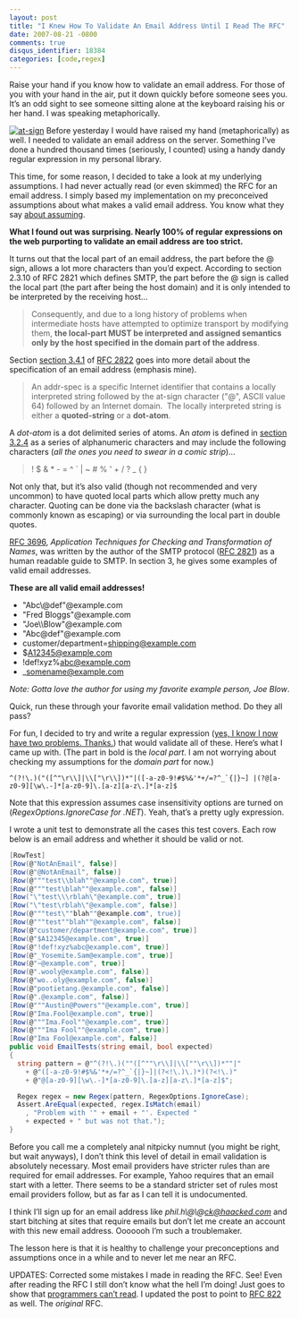 ```yaml
---
layout: post
title: "I Knew How To Validate An Email Address Until I Read The RFC"
date: 2007-08-21 -0800
comments: true
disqus_identifier: 18384
categories: [code,regex]
---
```

Raise your hand if you know how to validate an email address. For those
of you with your hand in the air, put it down quickly before someone
sees you. It’s an odd sight to see someone sitting alone at the keyboard
raising his or her hand. I was speaking metaphorically.

[![at-sign](http://haacked.com/images/haacked_com/WindowsLiveWriter/IThoughtIKnewHowToValidateAnEmailAddress_E977/at-sign_1.jpg)](http://www.stockxpert.com/browse.phtml?f=profile&l=ErickN "At Sign from stockxpert by ErickN")
Before yesterday I would have raised my hand (metaphorically) as well. I
needed to validate an email address on the server. Something I’ve done a
hundred thousand times (seriously, I counted) using a handy dandy
regular expression in my personal library.

This time, for some reason, I decided to take a look at my underlying
assumptions. I had never actually read (or even skimmed) the RFC for an
email address. I simply based my implementation on my preconceived
assumptions about what makes a valid email address. You know what they
say [about
assuming](http://jyte.com/cl/when-you-assume-you-make-an-ass-out-of-you-and-me "saying about assumptions").

**What I found out was surprising. Nearly 100% of regular expressions on
the web purporting to validate an email address are too strict.**

It turns out that the local part of an email address, the part before
the @ sign, allows a lot more characters than you’d expect. According to
section 2.3.10 of RFC 2821 which defines SMTP, the part before the @
sign is called the local part (the part after being the host domain) and
it is only intended to be interpreted by the receiving host...

> Consequently, and due to a long history of problems when intermediate
> hosts have attempted to optimize transport by modifying them, **the
> local-part MUST be interpreted and assigned semantics only by the host
> specified in the domain part of the address**.

Section [section
3.4.1](http://tools.ietf.org/html/rfc2822#section-3.4.1 "Section 3.4.1 of rfc2822")
of [RFC
2822](http://tools.ietf.org/html/rfc2822 "RFC 2822 Internet Message Format") goes
into more detail about the specification of an email address (emphasis
mine).

> An addr-spec is a specific Internet identifier that contains a locally
> interpreted string followed by the at-sign character ("@", ASCII value
> 64) followed by an Internet domain.  The locally interpreted string is
> either a **quoted-string** or a **dot-atom**.

A *dot-atom* is a dot delimited series of atoms. An *atom* is defined in
[section
3.2.4](http://tools.ietf.org/html/rfc2822#3.2.4 "Section 3.2.4 Atom") as
a series of alphanumeric characters and may include the following
characters (*all the ones you need to swear in a comic strip*)...

> ! \$ & \* - = \^ \` \| \~ \# % ' + / ? \_ { }

Not only that, but it’s also valid (though not recommended and very
uncommon) to have quoted local parts which allow pretty much any
character. Quoting can be done via the backslash character (what is
commonly known as escaping) or via surrounding the local part in double
quotes.

[RFC
3696](http://tools.ietf.org/html/rfc3696 "Clarification of internet mailing specs"),
*Application Techniques for Checking and Transformation of Names*, was
written by the author of the SMTP protocol ([RFC
2821](http://tools.ietf.org/html/rfc2821 "RFC 2821 SMTP")) as a human
readable guide to SMTP. In section 3, he gives some examples of valid
email addresses.

**These are all valid email addresses!**

-   "Abc\\@def"@example.com
-   "Fred Bloggs"@example.com
-   "Joe\\\\Blow"@example.com
-   "Abc@def"@example.com
-   customer/department=shipping@example.com
-   \$A12345@example.com
-   !def!xyz%abc@example.com
-   \_somename@example.com

*Note: Gotta love the author for using my favorite example person, Joe
Blow*.

Quick, run these through your favorite email validation method. Do they
all pass?

For fun, I decided to try and write a regular expression ([yes, I know I
now have two problems.
Thanks.](http://regex.info/blog/2006-09-15/247 "Source of the famous 'Now you have two problems' quote")) that
would validate all of these. Here’s what I came up with. (The part in
bold is the *local part*. I am not worrying about checking my
assumptions for the *domain part* for now.)

`` ^(?!\.)("([^"\r\\]|\\["\r\\])*"|([-a-z0-9!#$%&'*+/=?^_`{|}~] |(?@[a-z0-9][\w\.-]*[a-z0-9]\.[a-z][a-z\.]*[a-z]$ ``

Note that this expression assumes case insensitivity options are turned
on (*RegexOptions.IgnoreCase for .NET*). Yeah, that’s a pretty ugly
expression.

I wrote a unit test to demonstrate all the cases this test covers. Each
row below is an email address and whether it should be valid or not.

```csharp
[RowTest]
[Row(@"NotAnEmail", false)]
[Row(@"@NotAnEmail", false)]
[Row(@"""test\\blah""@example.com", true)]
[Row(@"""test\blah""@example.com", false)]
[Row("\"test\\\rblah\"@example.com", true)]
[Row("\"test\rblah\"@example.com", false)]
[Row(@"""test\""blah""@example.com", true)]
[Row(@"""test""blah""@example.com", false)]
[Row(@"customer/department@example.com", true)]
[Row(@"$A12345@example.com", true)]
[Row(@"!def!xyz%abc@example.com", true)]
[Row(@"_Yosemite.Sam@example.com", true)]
[Row(@"~@example.com", true)]
[Row(@".wooly@example.com", false)]
[Row(@"wo..oly@example.com", false)]
[Row(@"pootietang.@example.com", false)]
[Row(@".@example.com", false)]
[Row(@"""Austin@Powers""@example.com", true)]
[Row(@"Ima.Fool@example.com", true)]
[Row(@"""Ima.Fool""@example.com", true)]
[Row(@"""Ima Fool""@example.com", true)]
[Row(@"Ima Fool@example.com", false)]
public void EmailTests(string email, bool expected)
{
  string pattern = @"^(?!\.)(""([^""\r\\]|\\[""\r\\])*""|" 
    + @"([-a-z0-9!#$%&'*+/=?^_`{|}~]|(?<!\.)\.)*)(?<!\.)" 
    + @"@[a-z0-9][\w\.-]*[a-z0-9]\.[a-z][a-z\.]*[a-z]$";

  Regex regex = new Regex(pattern, RegexOptions.IgnoreCase);
  Assert.AreEqual(expected, regex.IsMatch(email)
    , "Problem with '" + email + "'. Expected "  
    + expected + " but was not that.");
}
```

Before you call me a completely anal nitpicky numnut (you might be
right, but wait anyways), I don’t think this level of detail in email
validation is absolutely necessary. Most email providers have stricter
rules than are required for email addresses. For example, Yahoo requires
that an email start with a letter. There seems to be a standard stricter
set of rules most email providers follow, but as far as I can tell it is
undocumented.

I think I’ll sign up for an email address like
*phil.h\\@\\@ck@haacked.com* and start bitching at sites that require
emails but don’t let me create an account with this new email address.
Ooooooh I’m such a troublemaker.

The lesson here is that it is healthy to challenge your preconceptions
and assumptions once in a while and to never let me near an RFC.

UPDATES: Corrected some mistakes I made in reading the RFC. See! Even
after reading the RFC I still don’t know what the hell I’m doing! Just
goes to show that [programmers can’t
read](http://haacked.com/archive/2007/02/27/Why_Cant_Programmers._Read.aspx "Why Can’t Programmers... Read?").
I updated the post to point to [RFC
822](http://www.faqs.org/rfcs/rfc822.html "RFC 822 Standard for the format of ARPA Internet Text Messages")
as well. The *original* RFC.

